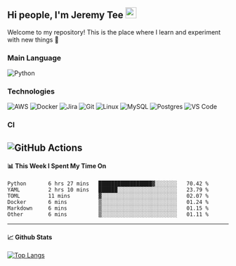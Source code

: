 ## Hi people, I'm Jeremy Tee <img src="https://media.giphy.com/media/hvRJCLFzcasrR4ia7z/giphy.gif" width="25px">

Welcome to my repository! This is the place where I learn and experiment with new things :rofl:

### Main Language
![Python](https://img.shields.io/badge/-Python-fff?&logo=python)

### Technologies

![AWS](https://img.shields.io/badge/-AWS-fff?&logo=Amazon-AWS&logoColor=232F3E)
![Docker](https://img.shields.io/badge/-Docker-fff?&logo=Docker)
![Jira](https://img.shields.io/badge/-Jira-fff?&logo=jira-software&logoColor=0052CC)
![Git](http://img.shields.io/badge/-Git-eee?style=flat-square&logo=git&logoColor=F05032)
![Linux](https://img.shields.io/badge/-Linux-fff?&logo=linux&logoColor=000)
![MySQL](https://img.shields.io/badge/mysql-fff.svg?logo=mysql&logoColor=000")
![Postgres](https://img.shields.io/badge/postgres-fff.svg?logo=postgresql&logoColor=white")
![VS Code](http://img.shields.io/badge/-VS%20Code-eee?style=flat-square&logo=visual-studio-code&logoColor=007ACC)

### CI
![GitHub Actions](https://img.shields.io/badge/githubactions-fff.svg?logo=githubactions&logoColor=white")
---

#### 📊 **This Week I Spent My Time On**
<!--START_SECTION:waka-->

```text
Python       6 hrs 27 mins   █████████████████▓░░░░░░░   70.42 %
YAML         2 hrs 10 mins   ██████░░░░░░░░░░░░░░░░░░░   23.79 %
TOML         11 mins         ▓░░░░░░░░░░░░░░░░░░░░░░░░   02.07 %
Docker       6 mins          ▒░░░░░░░░░░░░░░░░░░░░░░░░   01.24 %
Markdown     6 mins          ▒░░░░░░░░░░░░░░░░░░░░░░░░   01.15 %
Other        6 mins          ▒░░░░░░░░░░░░░░░░░░░░░░░░   01.11 %
```

<!--END_SECTION:waka-->


---

#### 📈 **Github Stats**
[![Top Langs](https://github-readme-stats.vercel.app/api?username=jeremytee97&show_icons=true&count_private=true&hide_title=true&include_all_commits=true)](https://github.com/jeremytee97)
